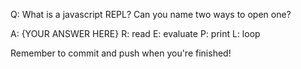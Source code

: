 Q: What is a javascript REPL? Can you name two ways to open one?

A: {YOUR ANSWER HERE}
R: read
E: evaluate
P: print
L: loop

Remember to commit and push when you're finished!